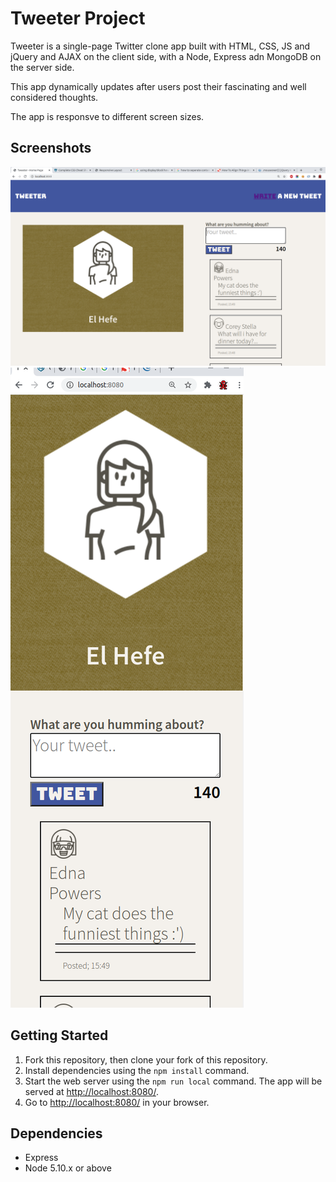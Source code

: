 # Tweeter Project

Tweeter is a single-page Twitter clone app built with HTML, CSS, JS and jQuery and AJAX on the client side, with a Node, Express adn MongoDB on the server side.

This app dynamically updates after users post their fascinating and well considered thoughts.

The app is responsve to different screen sizes.

## Screenshots

!["Full screen width"](https://github.com/JCON3DEV/tweeter/blob/master/docs/fullScreenPhoto.png)
!["Medium and small screen"](https://github.com/JCON3DEV/tweeter/blob/master/docs/smallScreenPhoto.png)

## Getting Started

1. Fork this repository, then clone your fork of this repository.
2. Install dependencies using the `npm install` command.
3. Start the web server using the `npm run local` command. The app will be served at <http://localhost:8080/>.
4. Go to <http://localhost:8080/> in your browser.

## Dependencies

- Express
- Node 5.10.x or above
